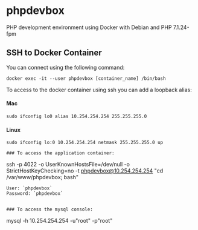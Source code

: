 # phpdevbox
PHP development environment using Docker with Debian and PHP 7.1.24-fpm

## SSH to Docker Container
You can connect using the following command:
```
docker exec -it --user phpdevbox [container_name] /bin/bash
```

To access to the docker container using ssh you can add a loopback alias:
#### Mac
```
sudo ifconfig lo0 alias 10.254.254.254 255.255.255.0
```

#### Linux
```
sudo ifconfig lo:0 10.254.254.254 netmask 255.255.255.0 up

### To access the application container:
```
ssh -p 4022 -o UserKnownHostsFile=/dev/null -o StrictHostKeyChecking=no -t phpdevbox@10.254.254.254 "cd /var/www/phpdevbox; bash"
```
User: `phpdevbox`
Password: `phpdevbox`


### To access the mysql console:
```
mysql -h 10.254.254.254 -u"root" -p"root"
```

